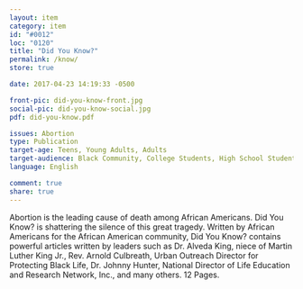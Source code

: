 ```yaml
---
layout: item
category: item
id: "#0012"
loc: "0120"
title: "Did You Know?"
permalink: /know/
store: true

date: 2017-04-23 14:19:33 -0500

front-pic: did-you-know-front.jpg
social-pic: did-you-know-social.jpg
pdf: did-you-know.pdf

issues: Abortion
type: Publication
target-age: Teens, Young Adults, Adults
target-audience: Black Community, College Students, High School Students, Pregnancy Resource Center, Pro-life Organizations, Sidewalk Counselors
language: English

comment: true
share: true
---
```

Abortion is the leading cause of death among African Americans. Did You Know? is shattering the silence of this great tragedy. Written by African Americans for the African American community, Did You Know? contains powerful articles written by leaders such as Dr. Alveda King, niece of Martin Luther King Jr., Rev. Arnold Culbreath, Urban Outreach Director for Protecting Black Life, Dr. Johnny Hunter, National Director of Life Education and Research Network, Inc., and many others. 12 Pages.